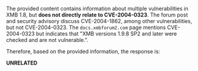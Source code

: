 The provided content contains information about multiple vulnerabilities in XMB 1.8, but **does not directly relate to CVE-2004-0323**. The forum post and security advisory discuss CVE-2004-1862, among other vulnerabilities, but not CVE-2004-0323. The `docs.xmbforum2.com` page mentions CVE-2004-0323 but indicates that "XMB versions 1.9.8 SP2 and later were checked and are not vulnerable.". 

Therefore, based on the provided information, the response is:

**UNRELATED**